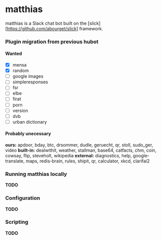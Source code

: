 # matthias

matthias is a Slack chat bot built on the [slick][https://github.com/abourget/slick] framework.

### Plugin migration from previous hubot

#### Wanted
- [x] mensa
- [x] random
- [ ] google images
- [ ] simpleresponses
- [ ] fsr
- [ ] elbe
- [ ] firat
- [ ] porn
- [ ] version
- [ ] dvb
- [ ] urban dictionary

#### Probably unecessary
**ours:** apdoor, bday, btc, drsommer, dudle, geruecht, qr, stoll, sudo_ger, video
**built-in:** dealwithit, weather, stallman, base64, catfacts, chm, coin, cowsay, flip, steveholt, wikipedia
**external:** diagnostics, help, google-translate, maps, redis-brain, rules, shipit, qr, calculator, xkcd, clarifai2

### Running matthias locally

**TODO**

### Configuration

**TODO**

### Scripting

**TODO**
